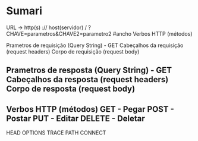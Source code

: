 # Sumari
URL -> http(s) :// host(servidor) / <caminho do recurso> ? CHAVE=parametros&CHAVE2=parametro2 #ancho
Verbos HTTP (métodos)

Prametros de requisição (Query String) - GET
Cabeçalhos da requisição (request headers)
Corpo de requisição (request body)

Prametros de resposta (Query String) - GET
Cabeçalhos da resposta (request headers)
Corpo de resposta (request body)
---
Verbos HTTP (métodos)
GET - Pegar
POST - Postar
PUT - Editar
DELETE - Deletar
--
HEAD
OPTIONS
TRACE
PATH
CONNECT